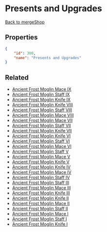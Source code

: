# Presents and Upgrades

<no description available>

[Back to mergeShop](../merge-shops.md)

## Properties

```json
{
    "id": 300,
    "name": "Presents and Upgrades"
}
```

## Related

- [Ancient Frost Moglin Mace IX](../items/18579-ancient-frost-moglin-mace-ix.md)
- [Ancient Frost Moglin Staff IX](../items/18588-ancient-frost-moglin-staff-ix.md)
- [Ancient Frost Moglin Knife IX](../items/18597-ancient-frost-moglin-knife-ix.md)
- [Ancient Frost Moglin Knife VIII](../items/18596-ancient-frost-moglin-knife-viii.md)
- [Ancient Frost Moglin Staff VIII](../items/18587-ancient-frost-moglin-staff-viii.md)
- [Ancient Frost Moglin Mace VIII](../items/18578-ancient-frost-moglin-mace-viii.md)
- [Ancient Frost Moglin Mace VII](../items/18577-ancient-frost-moglin-mace-vii.md)
- [Ancient Frost Moglin Staff VII](../items/18586-ancient-frost-moglin-staff-vii.md)
- [Ancient Frost Moglin Knife VII](../items/18595-ancient-frost-moglin-knife-vii.md)
- [Ancient Frost Moglin Knife VI](../items/18594-ancient-frost-moglin-knife-vi.md)
- [Ancient Frost Moglin Staff VI](../items/18585-ancient-frost-moglin-staff-vi.md)
- [Ancient Frost Moglin Mace VI](../items/18576-ancient-frost-moglin-mace-vi.md)
- [Ancient Frost Moglin Staff V](../items/18584-ancient-frost-moglin-staff-v.md)
- [Ancient Frost Moglin Mace V](../items/18575-ancient-frost-moglin-mace-v.md)
- [Ancient Frost Moglin Knife V](../items/18593-ancient-frost-moglin-knife-v.md)
- [Ancient Frost Moglin Knife IV](../items/18592-ancient-frost-moglin-knife-iv.md)
- [Ancient Frost Moglin Mace IV](../items/18574-ancient-frost-moglin-mace-iv.md)
- [Ancient Frost Moglin Staff IV](../items/18583-ancient-frost-moglin-staff-iv.md)
- [Ancient Frost Moglin Staff III](../items/18582-ancient-frost-moglin-staff-iii.md)
- [Ancient Frost Moglin Mace III](../items/18573-ancient-frost-moglin-mace-iii.md)
- [Ancient Frost Moglin Knife III](../items/18591-ancient-frost-moglin-knife-iii.md)
- [Ancient Frost Moglin Knife II](../items/18590-ancient-frost-moglin-knife-ii.md)
- [Ancient Frost Moglin Mace II](../items/18572-ancient-frost-moglin-mace-ii.md)
- [Ancient Frost Moglin Staff II](../items/18581-ancient-frost-moglin-staff-ii.md)
- [Ancient Frost Moglin Mace I](../items/18571-ancient-frost-moglin-mace-i.md)
- [Ancient Frost Moglin Staff I](../items/18580-ancient-frost-moglin-staff-i.md)
- [Ancient Frost Moglin Knife I](../items/18589-ancient-frost-moglin-knife-i.md)

